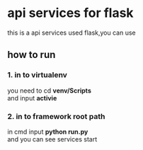 # api services for flask
this is a api services used flask,you can use
## how to run
### 1. in to virtualenv
you need to cd __venv/Scripts__  
and input __activie__
### 2. in to framework root path
in cmd input __python run.py__   
and you can see services start
